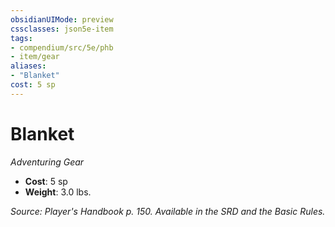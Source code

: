 ```yaml
---
obsidianUIMode: preview
cssclasses: json5e-item
tags:
- compendium/src/5e/phb
- item/gear
aliases: 
- "Blanket"
cost: 5 sp
---
```

# Blanket
*Adventuring Gear*  

- **Cost**: 5 sp
- **Weight**: 3.0 lbs.

*Source: Player's Handbook p. 150. Available in the SRD and the Basic Rules.*